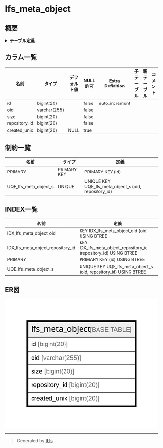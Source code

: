 # lfs_meta_object

## 概要

<details>
<summary><strong>テーブル定義</strong></summary>

```sql
CREATE TABLE `lfs_meta_object` (
  `id` bigint(20) NOT NULL AUTO_INCREMENT,
  `oid` varchar(255) NOT NULL,
  `size` bigint(20) NOT NULL,
  `repository_id` bigint(20) NOT NULL,
  `created_unix` bigint(20) DEFAULT NULL,
  PRIMARY KEY (`id`),
  UNIQUE KEY `UQE_lfs_meta_object_s` (`oid`,`repository_id`),
  KEY `IDX_lfs_meta_object_oid` (`oid`),
  KEY `IDX_lfs_meta_object_repository_id` (`repository_id`)
) ENGINE=InnoDB DEFAULT CHARSET=utf8mb4 ROW_FORMAT=DYNAMIC
```

</details>

## カラム一覧

| 名前            | タイプ          | デフォルト値       | NULL許可   | Extra Definition | 子テーブル      | 親テーブル      | コメント     |
| ------------- | ------------ | ------------ | -------- | ---------------- | ---------- | ---------- | -------- |
| id            | bigint(20)   |              | false    | auto_increment   |            |            |          |
| oid           | varchar(255) |              | false    |                  |            |            |          |
| size          | bigint(20)   |              | false    |                  |            |            |          |
| repository_id | bigint(20)   |              | false    |                  |            |            |          |
| created_unix  | bigint(20)   | NULL         | true     |                  |            |            |          |

## 制約一覧

| 名前                    | タイプ         | 定義                                                    |
| --------------------- | ----------- | ----------------------------------------------------- |
| PRIMARY               | PRIMARY KEY | PRIMARY KEY (id)                                      |
| UQE_lfs_meta_object_s | UNIQUE      | UNIQUE KEY UQE_lfs_meta_object_s (oid, repository_id) |

## INDEX一覧

| 名前                                | 定義                                                                |
| --------------------------------- | ----------------------------------------------------------------- |
| IDX_lfs_meta_object_oid           | KEY IDX_lfs_meta_object_oid (oid) USING BTREE                     |
| IDX_lfs_meta_object_repository_id | KEY IDX_lfs_meta_object_repository_id (repository_id) USING BTREE |
| PRIMARY                           | PRIMARY KEY (id) USING BTREE                                      |
| UQE_lfs_meta_object_s             | UNIQUE KEY UQE_lfs_meta_object_s (oid, repository_id) USING BTREE |

## ER図

![er](lfs_meta_object.svg)

---

> Generated by [tbls](https://github.com/k1LoW/tbls)
